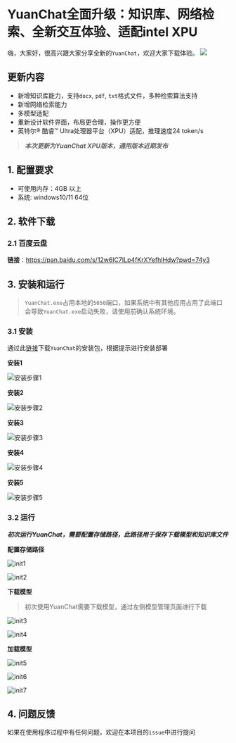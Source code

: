 # YuanChat全面升级：知识库、网络检索、全新交互体验、适配intel XPU

嗨，大家好，很高兴跟大家分享全新的`YuanChat`，欢迎大家下载体验。
![](../docs/images/newyuanchatxpu/YuanChat-Chat.jpg)

## 更新内容
* 新增知识库能力，支持`docx`, `pdf`, `txt`格式文件，多种检索算法支持
* 新增网络检索能力
* 多模型适配
* 重新设计软件界面，布局更合理，操作更方便
* 英特尔® 酷睿™ Ultra处理器平台（XPU）适配，推理速度24 token/s

> ***本次更新为YuanChat XPU版本，通用版本近期发布***
## 1. 配置要求 
* 可使用内存：4GB 以上
* 系统: windows10/11 64位

## 2. 软件下载
### 2.1 百度云盘
**链接**：https://pan.baidu.com/s/12w6lC7ILp4fKrXYefhlHdw?pwd=74y3 


## 3. 安装和运行

> `YuanChat.exe`占用本地的`5050`端口，如果系统中有其他应用占用了此端口会导致`YuanChat.exe`启动失败，请使用前确认系统环境。

### 3.1 安装
通过此[链接](https://pan.baidu.com/s/12w6lC7ILp4fKrXYefhlHdw?pwd=74y3 )下载`YuanChat`的安装包，根据提示进行安装部署

**安装1**

![安装步骤1](./images/newyuanchatxpu/install1.jpg)

**安装2**

![安装步骤2](./images/newyuanchatxpu/install2.jpg)

**安装3**

![安装步骤3](./images/newyuanchatxpu/install3.jpg)

**安装4**

![安装步骤4](./images/newyuanchatxpu/install4.jpg)

**安装5**

![安装步骤5](./images/newyuanchatxpu/install5.jpg)

### 3.2 运行
***初次运行YuanChat，需要配置存储路径，此路径用于保存下载模型和知识库文件***

**配置存储路径**

![init1](./images/newyuanchatxpu/init1.jpg)

![init2](./images/newyuanchatxpu/init2.jpg)

**下载模型**
> 初次使用YuanChat需要下载模型，通过左侧模型管理页面进行下载

![init3](./images/newyuanchatxpu/init3.jpg)

![init4](./images/newyuanchatxpu/init4.jpg)

**加载模型**

![init5](./images/newyuanchatxpu/init5.jpg)

![init6](./images/newyuanchatxpu/init6.jpg)

![init7](./images/newyuanchatxpu/init7.jpg)

## 4. 问题反馈
如果在使用程序过程中有任何问题，欢迎在本项目的`issue`中进行提问